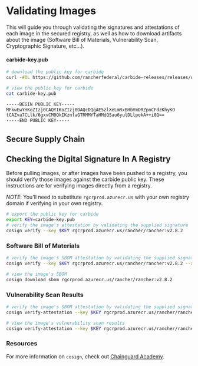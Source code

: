 # Validating Images

This will guide you through validating the signatures and attestations of each image in the secured registry, as well as how to download artifacts about the image (Software Bill of Materials, Vulnerability Scan, Cryptographic Signature, etc...).

#### carbide-key.pub

```bash
# download the public key for carbide
curl -#OL https://github.com/rancherfederal/carbide-releases/releases/download/0.1.1/carbide-key.pub

# view the public key for carbide
cat carbide-key.pub

-----BEGIN PUBLIC KEY-----
MFkwEwYHKoZIzj0CAQYIKoZIzj0DAQcDQgAE5zlXeLmRxBHbVmDRZpnCFdzKhyKO
tCAZva7CLlk/6gxvCM0QkIKznfaGTRMMYTaHMdQSau6yulDLlpokA++i8Q==
-----END PUBLIC KEY-----
```

## Secure Supply Chain

## Checking the Digital Signature In A Registry

Before pulling images, or after images have been pushed to a registry, you should verify those images against the carbide public key. These instructions are for verifying images directly from a registry.

_NOTE_: You'll need to substitute `rgcrprod.azurecr.us` with your own registry domain if verifying in your own registry.

```bash
# export the public key for carbide
export KEY=carbide-key.pub
# verify the image's attestation by validating the supplied signature
cosign verify --key $KEY rgcrprod.azurecr.us/rancher/rancher:v2.8.2
```

### Software Bill of Materials

```bash
# verify the image's SBOM attestation by validating the supplied signature
cosign verify --key $KEY rgcrprod.azurecr.us/rancher/rancher:v2.8.2 --attachment sbom

# view the image's SBOM
cosign download sbom rgcrprod.azurecr.us/rancher/rancher:v2.8.2
```

### Vulnerability Scan Results

```bash
# verify the image's SBOM attestation by validating the supplied signature
cosign verify-attestation --key $KEY rgcrprod.azurecr.us/rancher/rancher:v2.8.2 --type vuln > /dev/null

# view the image's vulnerability scan results
cosign verify-attestation --key $KEY rgcrprod.azurecr.us/rancher/rancher:v2.8.2 --type vuln | jq -r '.payload' | base64 -d | jq
```

### Resources

For more information on `cosign`, check out [Chainguard Academy](https://edu.chainguard.dev/open-source/sigstore/cosign/how-to-verify-file-signatures-with-cosign/).
